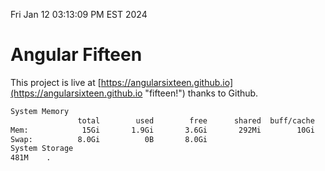 Fri Jan 12 03:13:09 PM EST 2024

# Angular Fifteen


This project is live at [https://angularsixteen.github.io](https://angularsixteen.github.io "fifteen!") thanks to Github.

```bash
System Memory
               total        used        free      shared  buff/cache   available
Mem:            15Gi       1.9Gi       3.6Gi       292Mi        10Gi        13Gi
Swap:          8.0Gi          0B       8.0Gi
System Storage
481M	.
```
